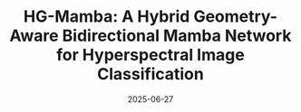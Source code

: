 ---
title: "HG-Mamba: A Hybrid Geometry-Aware Bidirectional Mamba Network for Hyperspectral Image Classification"
collection: publications
category: manuscripts
permalink: /publication/2025-10-01-paper-title-number-4
#excerpt: 'A study on applying deep learning techniques to road detection and centerline extraction, focusing on multi-task learning.'
date: 2025-06-27
venue: '17'
slidesurl: 'https://github.com/xiachangxue/xfy.github.io/files/paper27.pdf'
paperurl: 'https://www.mdpi.com/2072-4292/17/13/2234'
bibtexurl: 'http://academicpages.github.io/files/bibtex27.bib'
citation: 'Yang, X.; Yang, J.; Li, L.; Xue, S.; Shi, H.; Tang, H.; Huang, X. HG-Mamba: A Hybrid Geometry-Aware Bidirectional Mamba Network for Hyperspectral Image Classification. Remote Sens. 2025, 17, 2234.'
---